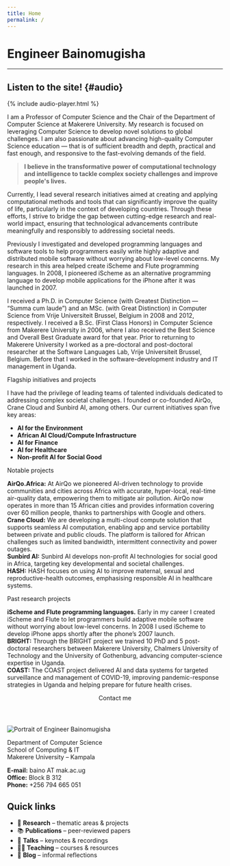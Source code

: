 ```yaml
---
title: Home
permalink: /
---
```


<div class="main" markdown="1">

# Engineer Bainomugisha

---

## Listen to the site! {#audio}

{% include audio-player.html %}

I am a Professor of Computer Science and the Chair of the Department of Computer Science at Makerere University. My research is focused on leveraging Computer Science to develop novel solutions to global challenges. I am also passionate about advancing high-quality Computer Science education — that is of sufficient breadth and depth, practical and fast enough, and responsive to the fast-evolving demands of the field.

> **I believe in the transformative power of computational technology and intelligence to tackle complex society challenges and improve people's lives.**

Currently, I lead several research initiatives aimed at creating and applying computational methods and tools that can significantly improve the quality of life, particularly in the context of developing countries. Through these efforts, I strive to bridge the gap between cutting-edge research and real-world impact, ensuring that technological advancements contribute meaningfully and responsibly to addressing societal needs.

Previously I investigated and developed programming languages and software tools to help programmers easily write highly adaptive and distributed mobile software without worrying about low-level concerns. My research in this area helped create iScheme and Flute programming languages. In 2008, I pioneered iScheme as an alternative programming language to develop mobile applications for the iPhone after it was launched in 2007.

I received a Ph.D. in Computer Science (with Greatest Distinction — “Summa cum laude”) and an MSc. (with Great Distinction) in Computer Science from Vrije Universiteit Brussel, Belgium in 2008 and 2012, respectively. I received a B.Sc. (First Class Honors) in Computer Science from Makerere University in 2006, where I also received the Best Science and Overall Best Graduate award for that year. Prior to returning to Makerere University I worked as a pre-doctoral and post-doctoral researcher at the Software Languages Lab, Vrije Universiteit Brussel, Belgium. Before that I worked in the software-development industry and IT management in Uganda.

<span class="tag">Flagship initiatives and projects</span>

I have had the privilege of leading teams of talented individuals dedicated to addressing complex societal challenges. I founded or co-founded AirQo, Crane Cloud and Sunbird AI, among others. Our current initiatives span five key areas:

- **AI for the Environment**
- **African AI Cloud/Compute Infrastructure**
- **AI for Finance**
- **AI for Healthcare**
- **Non-profit AI for Social Good**

<span class="tag">Notable projects</span>

**AirQo.Africa:** At AirQo we pioneered AI-driven technology to provide communities and cities across Africa with accurate, hyper-local, real-time air-quality data, empowering them to mitigate air pollution. AirQo now operates in more than 15 African cities and provides information covering over 60 million people, thanks to partnerships with Google and others.  
**Crane Cloud:** We are developing a multi-cloud compute solution that supports seamless AI computation, enabling app and service portability between private and public clouds. The platform is tailored for African challenges such as limited bandwidth, intermittent connectivity and power outages.  
**Sunbird AI:** Sunbird AI develops non-profit AI technologies for social good in Africa, targeting key developmental and societal challenges.  
**HASH:** HASH focuses on using AI to improve maternal, sexual and reproductive-health outcomes, emphasising responsible AI in healthcare systems.

<span class="tag">Past research projects</span>

**iScheme and Flute programming languages.** Early in my career I created iScheme and Flute to let programmers build adaptive mobile software without worrying about low-level concerns. In 2008 I used iScheme to develop iPhone apps shortly after the phone’s 2007 launch.  
**BRIGHT:** Through the BRIGHT project we trained 10 PhD and 5 post-doctoral researchers between Makerere University, Chalmers University of Technology and the University of Gothenburg, advancing computer-science expertise in Uganda.  
**COAST:** The COAST project delivered AI and data systems for targeted surveillance and management of COVID-19, improving pandemic-response strategies in Uganda and helping prepare for future health crises.

</div>

<aside class="card">
  <header>Contact me</header>
  <div class="card-body">
    <img
      src="{{ '/assets/images/gideon.jpg' | relative_url }}"
      alt="Portrait of Engineer Bainomugisha"
      class="portrait">
    <p>
      Department of Computer Science<br>
      School of Computing & IT<br>
      Makerere University – Kampala
    </p>
    <p>
      <strong>E-mail:</strong> baino AT mak.ac.ug<br>
      <strong>Office:</strong> Block B&nbsp;312<br>
      <strong>Phone:</strong> +256&nbsp;794&nbsp;665&nbsp;051
    </p>
  </div>
</aside>

## Quick links

<ul class="quick-links">
  <li>🔬 <strong>Research</strong> – thematic areas & projects</li>
  <li>📚 <strong>Publications</strong> – peer-reviewed papers</li>
  <li>🎤 <strong>Talks</strong> – keynotes & recordings</li>
  <li>👩‍🏫 <strong>Teaching</strong> – courses & resources</li>
  <li>📝 <strong>Blog</strong> – informal reflections</li>
</ul>
